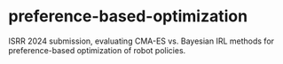 # preference-based-optimization
ISRR 2024 submission, evaluating CMA-ES vs. Bayesian IRL methods for preference-based optimization of robot policies.
